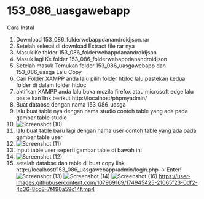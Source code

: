 # 153_086_uasgawebapp
Cara Instal
1. Download 153_086_folderwebappdanandroidjson.rar
2. Setelah selesai di download Extract file rar nya
3. Masuk Ke folder 153_086_folderwebappdanandroidjson
4. Masuk lagi Ke folder 153_086_folderwebappdanandroidjson 
5. Setelah masuk Temukan folder 153_086_uasgawebapp dan 153_086_uasga  Lalu Copy
6. Cari Folder XAMPP anda lalu pilih folder htdoc lalu pastekan kedua folder di dalam folder htdoc 
7. aktifkan XAMPP anda lalu buka mozila firefox atau microsoft edge lalu paste kan link berikut http://localhost/phpmyadmin/
8. Buat databse dengan nama 153_086_uasga
9. lalu buat table nya dengan nama studio contoh table yang ada pada gambar table studio
10. ![Screenshot (10)](https://user-images.githubusercontent.com/107969169/174938126-0c40ea76-d771-4059-a4c5-c7a2a9705494.png)
11. lalu buat table baru lagi dengan nama user contoh table yang ada pada gambar table user
12. ![Screenshot (11)](https://user-images.githubusercontent.com/107969169/174938120-c2dfa08c-35c1-4493-9d6d-5f712847b37e.png)
13. Input table user seperti gambar table di bawah ini
14. ![Screenshot (12)](https://user-images.githubusercontent.com/107969169/174939873-fd7cca03-5e80-4b0a-9f09-9cf4504b6388.png)
15. setelah databse dan table di buat copy link http://localhost/153_086_uasgawebapp/admin/login.php   -> Enter!
![Screenshot (13)](https://user-images.githubusercontent.com/107969169/174945551-fa6619ca-abcb-4cd4-a744-b8a66baf54bd.png)
![Screenshot (14)](https://user-images.githubusercontent.com/107969169/174945539-0e3841e8-188a-47ed-a9ee-90479b5b3d49.png)
![Screenshot (16)](https://user-images.githubusercontent.com/107969169/174945546-86148e86-4076-4dec-9abb-737568ba1c78.png)
https://user-images.githubusercontent.com/107969169/174945425-21065f23-0df2-4c36-8cc8-7f490a59c14f.mp4

